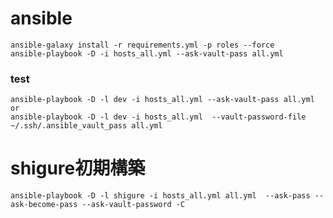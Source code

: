 # ansible
```shell
ansible-galaxy install -r requirements.yml -p roles --force
ansible-playbook -D -i hosts_all.yml --ask-vault-pass all.yml
```

### test
```shell
ansible-playbook -D -l dev -i hosts_all.yml --ask-vault-pass all.yml
or
ansible-playbook -D -l dev -i hosts_all.yml  --vault-password-file ~/.ssh/.ansible_vault_pass all.yml
```

# shigure初期構築
```shell
ansible-playbook -D -l shigure -i hosts_all.yml all.yml  --ask-pass --ask-become-pass --ask-vault-password -C
```

